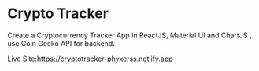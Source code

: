 # Crypto Tracker
Create a Cryptocurrency Tracker App in ReactJS, Material UI and ChartJS , use Coin Gecko API for backend.

Live Site:https://cryptotracker-phyxerss.netlify.app
